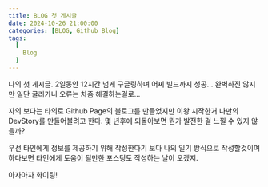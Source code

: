 ```yaml
---
title: BLOG 첫 게시글
date: 2024-10-26 21:00:00
categories: [BLOG, Github Blog]
tags:
  [
    Blog
  ]
---
```


나의 첫 게시글. 2일동안 12시간 넘게 구글링하며 어찌 빌드까지 성공...
완벽하진 않지만 일단 굴러가니 오류는 차즘 해결하는걸로...

자의 보다는 타의로 Github Page의 블로그를 만들었지만
이왕 시작한거 나만의 DevStory를 만들어볼려고 한다.
몇 년후에 되돌아보면 뭔가 발전한 걸 느낄 수 있지 않을까?

우선 타인에게 정보를 제공하기 위해 작성한다기 보다 나의 일기 방식으로 작성할것이며
하다보면 타인에게 도움이 될만한 포스팅도 작성하는 날이 오겠지.

아자아자 화이팅!